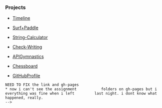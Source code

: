 ---
---

### Projects

* [Timeline](Timeline/index.html) 

* [Surf+Paddle]('')

* [String-Calculator](String-Calculator/js/main.js)

* [Check-Writing](Check-Writing/js/main.js)

* [APIGymnastics]('')

* [Chessboard]('')

* [GitHubProfile]('')

<!------------------------------------->
    NEED TO FIX the link and gh-pages
    * now i can't see the assignment           folders on gh-pages but i               everything was fine when i left         last night. i dont know what             happened, really. 
    -->